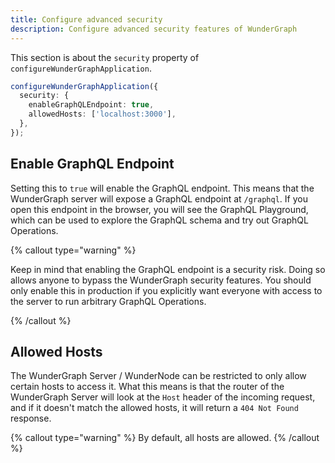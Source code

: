```yaml
---
title: Configure advanced security
description: Configure advanced security features of WunderGraph
---
```


This section is about the `security` property of `configureWunderGraphApplication`.

```typescript
configureWunderGraphApplication({
  security: {
    enableGraphQLEndpoint: true,
    allowedHosts: ['localhost:3000'],
  },
});
```

## Enable GraphQL Endpoint

Setting this to `true` will enable the GraphQL endpoint.
This means that the WunderGraph server will expose a GraphQL endpoint at `/graphql`.
If you open this endpoint in the browser, you will see the GraphQL Playground,
which can be used to explore the GraphQL schema and try out GraphQL Operations.

{% callout type="warning" %}

Keep in mind that enabling the GraphQL endpoint is a security risk.
Doing so allows anyone to bypass the WunderGraph security features.
You should only enable this in production if you explicitly want everyone with access to the server to run arbitrary GraphQL Operations.

{% /callout %}

## Allowed Hosts

The WunderGraph Server / WunderNode can be restricted to only allow certain hosts to access it.
What this means is that the router of the WunderGraph Server will look at the `Host` header of the incoming request,
and if it doesn't match the allowed hosts, it will return a `404 Not Found` response.

{% callout type="warning" %}
By default, all hosts are allowed.
{% /callout %}
